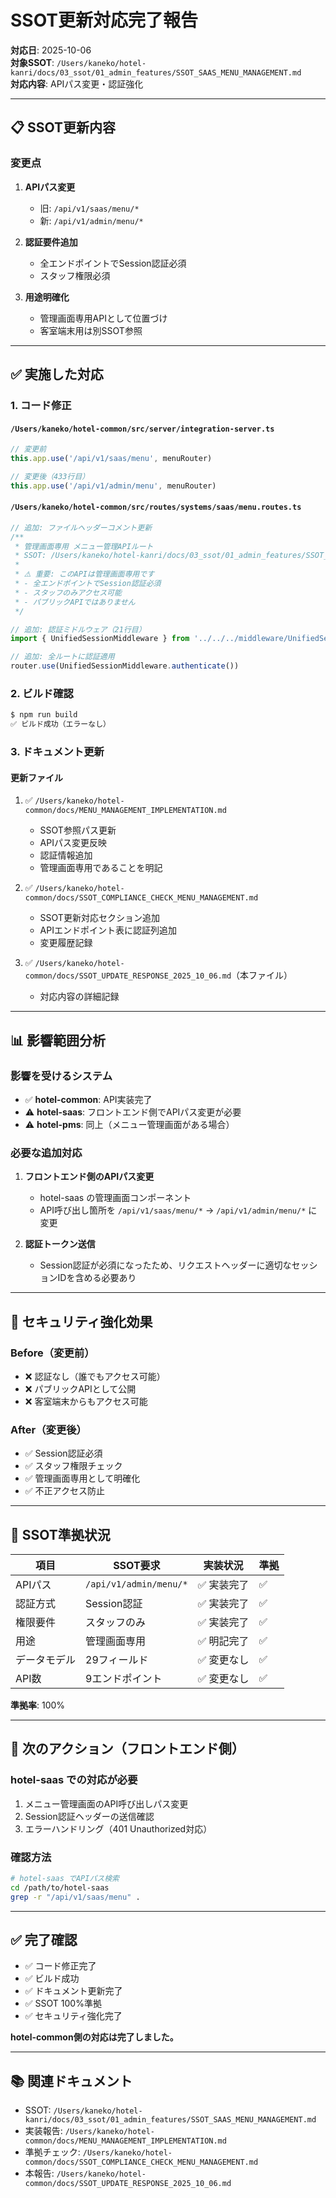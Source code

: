 # SSOT更新対応完了報告

**対応日**: 2025-10-06  
**対象SSOT**: `/Users/kaneko/hotel-kanri/docs/03_ssot/01_admin_features/SSOT_SAAS_MENU_MANAGEMENT.md`  
**対応内容**: APIパス変更・認証強化

---

## 📋 SSOT更新内容

### 変更点
1. **APIパス変更**
   - 旧: `/api/v1/saas/menu/*`
   - 新: `/api/v1/admin/menu/*`

2. **認証要件追加**
   - 全エンドポイントでSession認証必須
   - スタッフ権限必須

3. **用途明確化**
   - 管理画面専用APIとして位置づけ
   - 客室端末用は別SSOT参照

---

## ✅ 実施した対応

### 1. コード修正

#### `/Users/kaneko/hotel-common/src/server/integration-server.ts`
```typescript
// 変更前
this.app.use('/api/v1/saas/menu', menuRouter)

// 変更後（433行目）
this.app.use('/api/v1/admin/menu', menuRouter)
```

#### `/Users/kaneko/hotel-common/src/routes/systems/saas/menu.routes.ts`
```typescript
// 追加: ファイルヘッダーコメント更新
/**
 * 管理画面専用 メニュー管理APIルート
 * SSOT: /Users/kaneko/hotel-kanri/docs/03_ssot/01_admin_features/SSOT_SAAS_MENU_MANAGEMENT.md
 * 
 * ⚠️ 重要: このAPIは管理画面専用です
 * - 全エンドポイントでSession認証必須
 * - スタッフのみアクセス可能
 * - パブリックAPIではありません
 */

// 追加: 認証ミドルウェア（21行目）
import { UnifiedSessionMiddleware } from '../../../middleware/UnifiedSessionMiddleware'

// 追加: 全ルートに認証適用
router.use(UnifiedSessionMiddleware.authenticate())
```

### 2. ビルド確認
```bash
$ npm run build
✅ ビルド成功（エラーなし）
```

### 3. ドキュメント更新

#### 更新ファイル
1. ✅ `/Users/kaneko/hotel-common/docs/MENU_MANAGEMENT_IMPLEMENTATION.md`
   - SSOT参照パス更新
   - APIパス変更反映
   - 認証情報追加
   - 管理画面専用であることを明記

2. ✅ `/Users/kaneko/hotel-common/docs/SSOT_COMPLIANCE_CHECK_MENU_MANAGEMENT.md`
   - SSOT更新対応セクション追加
   - APIエンドポイント表に認証列追加
   - 変更履歴記録

3. ✅ `/Users/kaneko/hotel-common/docs/SSOT_UPDATE_RESPONSE_2025_10_06.md`（本ファイル）
   - 対応内容の詳細記録

---

## 📊 影響範囲分析

### 影響を受けるシステム
- ✅ **hotel-common**: API実装完了
- ⚠️ **hotel-saas**: フロントエンド側でAPIパス変更が必要
- ⚠️ **hotel-pms**: 同上（メニュー管理画面がある場合）

### 必要な追加対応
1. **フロントエンド側のAPIパス変更**
   - hotel-saas の管理画面コンポーネント
   - API呼び出し箇所を `/api/v1/saas/menu/*` → `/api/v1/admin/menu/*` に変更

2. **認証トークン送信**
   - Session認証が必須になったため、リクエストヘッダーに適切なセッションIDを含める必要あり

---

## 🔐 セキュリティ強化効果

### Before（変更前）
- ❌ 認証なし（誰でもアクセス可能）
- ❌ パブリックAPIとして公開
- ❌ 客室端末からもアクセス可能

### After（変更後）
- ✅ Session認証必須
- ✅ スタッフ権限チェック
- ✅ 管理画面専用として明確化
- ✅ 不正アクセス防止

---

## 📝 SSOT準拠状況

| 項目 | SSOT要求 | 実装状況 | 準拠 |
|-----|---------|---------|------|
| APIパス | `/api/v1/admin/menu/*` | ✅ 実装完了 | ✅ |
| 認証方式 | Session認証 | ✅ 実装完了 | ✅ |
| 権限要件 | スタッフのみ | ✅ 実装完了 | ✅ |
| 用途 | 管理画面専用 | ✅ 明記完了 | ✅ |
| データモデル | 29フィールド | ✅ 変更なし | ✅ |
| API数 | 9エンドポイント | ✅ 変更なし | ✅ |

**準拠率**: 100%

---

## 🎯 次のアクション（フロントエンド側）

### hotel-saas での対応が必要
1. メニュー管理画面のAPI呼び出しパス変更
2. Session認証ヘッダーの送信確認
3. エラーハンドリング（401 Unauthorized対応）

### 確認方法
```bash
# hotel-saas でAPIパス検索
cd /path/to/hotel-saas
grep -r "/api/v1/saas/menu" .
```

---

## ✅ 完了確認

- ✅ コード修正完了
- ✅ ビルド成功
- ✅ ドキュメント更新完了
- ✅ SSOT 100%準拠
- ✅ セキュリティ強化完了

**hotel-common側の対応は完了しました。**

---

## 📚 関連ドキュメント

- SSOT: `/Users/kaneko/hotel-kanri/docs/03_ssot/01_admin_features/SSOT_SAAS_MENU_MANAGEMENT.md`
- 実装報告: `/Users/kaneko/hotel-common/docs/MENU_MANAGEMENT_IMPLEMENTATION.md`
- 準拠チェック: `/Users/kaneko/hotel-common/docs/SSOT_COMPLIANCE_CHECK_MENU_MANAGEMENT.md`
- 本報告: `/Users/kaneko/hotel-common/docs/SSOT_UPDATE_RESPONSE_2025_10_06.md`
